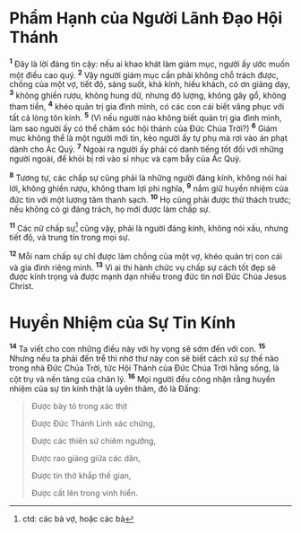 # Phẩm Hạnh của Người Lãnh Đạo Hội Thánh

<sup><b>1</b></sup> Đây là lời đáng tin cậy: nếu ai khao khát làm giám mục, người ấy ước muốn một điều cao quý. <sup><b>2</b></sup> Vậy người giám mục cần phải không chỗ trách được, chồng của một vợ, tiết độ, sáng suốt, khả kính, hiếu khách, có ơn giảng dạy, <sup><b>3</b></sup> không ghiền rượu, không hung dữ, nhưng độ lượng, không gây gổ, không tham tiền, <sup><b>4</b></sup> khéo quản trị gia đình mình, có các con cái biết vâng phục với tất cả lòng tôn kính. <sup><b>5</b></sup> (Vì nếu người nào không biết quản trị gia đình mình, làm sao người ấy có thể chăm sóc hội thánh của Đức Chúa Trời?) <sup><b>6</b></sup> Giám mục không thể là một người mới tin, kẻo người ấy tự phụ mà rơi vào án phạt dành cho Ác Quỷ. <sup><b>7</b></sup> Ngoài ra người ấy phải có danh tiếng tốt đối với những người ngoài, để khỏi bị rơi vào sỉ nhục và cạm bẫy của Ác Quỷ.

<sup><b>8</b></sup> Tương tự, các chấp sự cũng phải là những người đáng kính, không nói hai lời, không ghiền rượu, không tham lợi phi nghĩa, <sup><b>9</b></sup> nắm giữ huyền nhiệm của đức tin với một lương tâm thanh sạch. <sup><b>10</b></sup> Họ cũng phải được thử thách trước; nếu không có gì đáng trách, họ mới được làm chấp sự.

<sup><b>11</b></sup> Các nữ chấp sự[^1-719a1a67-e53e-444f-9596-e17dc32d6fca] cũng vậy, phải là người đáng kính, không nói xấu, nhưng tiết độ, và trung tín trong mọi sự.

<sup><b>12</b></sup> Mỗi nam chấp sự chỉ được làm chồng của một vợ, khéo quản trị con cái và gia đình riêng mình. <sup><b>13</b></sup> Vì ai thi hành chức vụ chấp sự cách tốt đẹp sẽ được kính trọng và được mạnh dạn nhiều trong đức tin nơi Đức Chúa Jesus Christ.

# Huyền Nhiệm của Sự Tin Kính

<sup><b>14</b></sup> Ta viết cho con những điều này với hy vọng sẽ sớm đến với con. <sup><b>15</b></sup> Nhưng nếu ta phải đến trễ thì nhờ thư này con sẽ biết cách xử sự thế nào trong nhà Đức Chúa Trời, tức Hội Thánh của Đức Chúa Trời hằng sống, là cột trụ và nền tảng của chân lý. <sup><b>16</b></sup> Mọi người đều công nhận rằng huyền nhiệm của sự tin kính thật là uyên thâm, đó là Đấng:

> Được bày tỏ trong xác thịt
>
> Được Đức Thánh Linh xác chứng,
>
> Được các thiên sứ chiêm ngưỡng,
>
> Được rao giảng giữa các dân,
>
> Được tin thờ khắp thế gian,
>
> Được cất lên trong vinh hiển.

[^1-719a1a67-e53e-444f-9596-e17dc32d6fca]: ctd: các bà vợ, hoặc các bà
